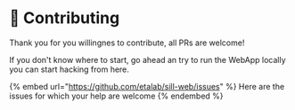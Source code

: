 # 🤝 Contributing

Thank you for you willingnes to contribute, all PRs are welcome! &#x20;

If you don't know where to start, go ahead an try to run the WebApp locally you can start hacking from here. &#x20;

{% embed url="https://github.com/etalab/sill-web/issues" %}
Here are the issues for which your help are welcome
{% endembed %}
